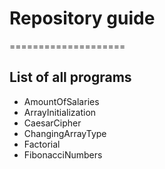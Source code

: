 # Repository guide #
====================

## List of all programs ##

- AmountOfSalaries
- ArrayInitialization
- CaesarCipher
- ChangingArrayType
- Factorial
- FibonacciNumbers
